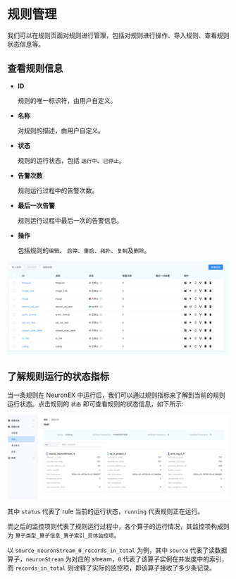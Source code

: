 # 规则管理

我们可以在规则页面对规则进行管理，包括对规则进行操作、导入规则、查看规则状态信息等。

## 查看规则信息

- **ID**
  
  规则的唯一标识符，由用户自定义。

- **名称**

  对规则的描述，由用户自定义。

- **状态**

  规则的运行状态，包括 `运行中`、`已停止`。

- **告警次数**
  
    规则运行过程中的告警次数。

- **最后一次告警**
    
    规则运行过程中最后一次的告警信息。

- **操作**

  包括规则的`编辑`、 `启停`、`重启`、`拓扑`、`复制`及`删除`。

<img src="./_assets/rule_list.png" alt="pysam" style="zoom:100%;" />



## 了解规则运行的状态指标

当一条规则在 NeuronEX 中运行后，我们可以通过规则指标来了解到当前的规则运行状态。点击规则的 `状态` 即可查看规则的状态信息，如下所示:

![alt text](_assets/rule_status_zh.png)

其中 `status` 代表了 rule 当前的运行状态，`running` 代表规则正在运行。

而之后的监控项则代表了规则运行过程中，各个算子的运行情况，其监控项构成则为 `算子类型_算子信息_算子索引_具体监控项`。

以 `source_neuronStream_0_records_in_total` 为例，其中 `source` 代表了读数据算子，`neuronStream` 为对应的 stream，`0` 代表了该算子实例在并发度中的索引，而 `records_in_total` 则诠释了实际的监控项，即该算子接收了多少条记录。


